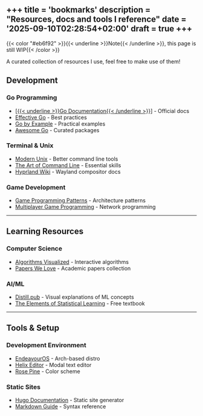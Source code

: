 +++
title = 'bookmarks'
description = "Resources, docs and tools I reference"
date = '2025-09-10T02:28:54+02:00'
draft = true
+++
---
{{< color "#eb6f92" >}}{{< underline >}}Note{{< /underline >}}, this page is still WIP{{< /color >}}

A curated collection of resources I use, feel free to make use of them!

## Development

### Go Programming
- [[{{< underline >}}Go Documentation{{< /underline >}}](https://golang.org/doc/)] - Official docs
- [Effective Go](https://golang.org/doc/effective_go.html) - Best practices
- [Go by Example](https://gobyexample.com/) - Practical examples
- [Awesome Go](https://github.com/avelino/awesome-go) - Curated packages

### Terminal & Unix
- [Modern Unix](https://github.com/ibraheemdev/modern-unix) - Better command line tools
- [The Art of Command Line](https://github.com/jlevy/the-art-of-command-line) - Essential skills
- [Hyprland Wiki](https://wiki.hyprland.org/) - Wayland compositor docs

### Game Development
- [Game Programming Patterns](https://gameprogrammingpatterns.com/) - Architecture patterns
- [Multiplayer Game Programming](https://gafferongames.com/) - Network programming
---

## Learning Resources

### Computer Science
- [Algorithms Visualized](https://algorithm-visualizer.org/) - Interactive algorithms
- [Papers We Love](https://paperswelove.org/) - Academic papers collection

### AI/ML
- [Distill.pub](https://distill.pub/) - Visual explanations of ML concepts
- [The Elements of Statistical Learning](https://web.stanford.edu/~hastie/ElemStatLearn/) - Free textbook
---

## Tools & Setup

### Development Environment
- [EndeavourOS](https://endeavouros.com/) - Arch-based distro
- [Helix Editor](https://helix-editor.com/) - Modal text editor
- [Rose Pine](https://rosepinetheme.com/) - Color scheme

### Static Sites
- [Hugo Documentation](https://gohugo.io/documentation/) - Static site generator
- [Markdown Guide](https://www.markdownguide.org/) - Syntax reference
